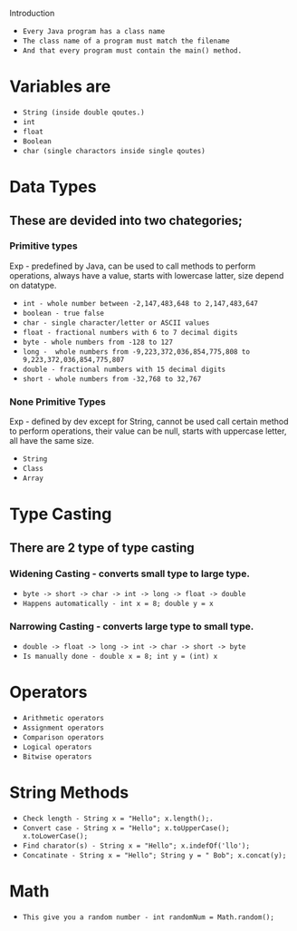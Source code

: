 Introduction
- `Every Java program has a class name`
- `The class name of a program must match the filename`
- `And that every program must contain the main() method.`

# Variables are
- `String (inside double qoutes.)`
- `int`
- `float`
- `Boolean`
- `char (single charactors inside single qoutes)`

# Data Types
## These are devided into two chategories;
### Primitive types
Exp - predefined by Java, can be used to call methods to perform operations, always have a value, starts with lowercase latter, size depend on datatype.
- `int - whole number between -2,147,483,648 to 2,147,483,647`
- `boolean - true false`
- `char - single character/letter or ASCII values`
- `float - fractional numbers with 6 to 7 decimal digits`
- `byte - whole numbers from -128 to 127`
- `long -  whole numbers from -9,223,372,036,854,775,808 to 9,223,372,036,854,775,807`
- `double - fractional numbers with 15 decimal digits`
- `short - whole numbers from -32,768 to 32,767`

### None Primitive Types
Exp - defined by dev except for String, cannot be used call certain method to perform operations, their value can be null, starts with uppercase letter, all have the same size.
- `String`
- `Class`
- `Array`

# Type Casting
## There are 2 type of type casting
### Widening  Casting - converts small type to large type.
- `byte -> short -> char -> int -> long -> float -> double`
- `Happens automatically - int x = 8; double y = x`
### Narrowing  Casting - converts large type to small type.
- `double -> float -> long -> int -> char -> short -> byte`
- `Is manually done - double x = 8; int y = (int) x`

# Operators
- `Arithmetic operators`
- `Assignment operators`
- `Comparison operators`
- `Logical operators`
- `Bitwise operators`

# String Methods
- `Check length - String x = "Hello"; x.length();.`
- `Convert case - String x = "Hello"; x.toUpperCase(); x.toLowerCase();`
- `Find charator(s) - String x = "Hello"; x.indefOf('llo');`
- `Concatinate - String x = "Hello"; String y = " Bob"; x.concat(y);`

# Math
- `This give you a random number - int randomNum = Math.random();`

